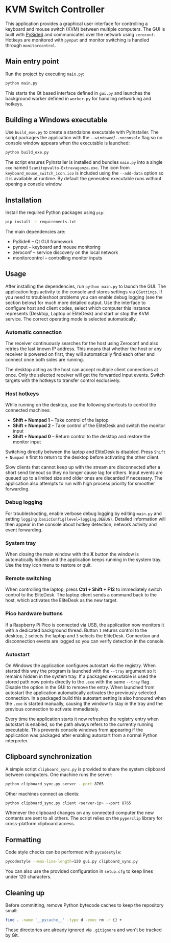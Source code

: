 # KVM Switch Controller

This application provides a graphical user interface for controlling a keyboard
and mouse switch (KVM) between multiple computers. The GUI is built with
[PySide6](https://pyside.org/) and communicates over the network using
`zeroconf`. Hotkeys are monitored with `pynput` and monitor switching is handled
through `monitorcontrol`.

## Main entry point

Run the project by executing `main.py`:

```bash
python main.py
```

This starts the Qt based interface defined in `gui.py` and launches the
background worker defined in `worker.py` for handling networking and hotkeys.

## Building a Windows executable

Use `build_exe.py` to create a standalone executable with PyInstaller. The script
packages the application with the `--windowed`/`--noconsole` flag so no console
window appears when the executable is launched:

```bash
python build_exe.py
```

The script ensures PyInstaller is installed and bundles `main.py` into a single
`exe` named `Szamitepvalto-Extravaganza.exe`. The icon from
`keyboard_mouse_switch_icon.ico` is included using the `--add-data` option so it
is available at runtime. By default the generated executable runs without
opening a console window.


## Installation

Install the required Python packages using `pip`:

```bash
pip install -r requirements.txt
```

The main dependencies are:

- PySide6 – Qt GUI framework
- pynput – keyboard and mouse monitoring
- zeroconf – service discovery on the local network
- monitorcontrol – controlling monitor inputs

## Usage

After installing the dependencies, run `python main.py` to launch the GUI. The
application logs activity to the console and stores settings via
`QSettings`. If you need to troubleshoot problems you can enable debug logging
(see the section below) for much more detailed output. Use the interface to
configure host and client codes, select which computer this instance represents
(Desktop, Laptop or EliteDesk) and start or stop the KVM service. The correct
operating mode is selected automatically.

### Automatic connection

The receiver continuously searches for the host using Zeroconf and
also retries the last known IP address. This means that whether the
host or any receiver is powered on first, they will automatically find
each other and connect once both sides are running.

The desktop acting as the host can accept multiple client connections at once. Only the
selected receiver will get the forwarded input events. Switch targets with the hotkeys to
transfer control exclusively.

### Host hotkeys

While running on the desktop, use the following shortcuts to control the connected machines:

- **Shift + Numpad 1** – Take control of the laptop
- **Shift + Numpad 2** – Take control of the EliteDesk and switch the monitor input
- **Shift + Numpad 0** – Return control to the desktop and restore the monitor input

Switching directly between the laptop and EliteDesk is disabled. Press `Shift + Numpad 0` first to
return to the desktop before activating the other client.

Slow clients that cannot keep up with the stream are disconnected after a short
send timeout so they no longer cause lag for others. Input events are queued up
to a limited size and older ones are discarded if necessary. The application
also attempts to run with high process priority for smoother forwarding.

### Debug logging

For troubleshooting, enable verbose debug logging by editing `main.py` and
setting `logging.basicConfig(level=logging.DEBUG)`. Detailed information will
then appear in the console about hotkey detection, network activity and event
forwarding.

### System tray

When closing the main window with the **X** button the window is automatically
hidden and the application keeps running in the system tray. Use the tray icon
menu to restore or quit.

### Remote switching

When controlling the laptop, press **Ctrl + Shift + F12** to immediately switch
control to the EliteDesk. The laptop client sends a command back to the host,
which activates the EliteDesk as the new target.

### Pico hardware buttons

If a Raspberry Pi Pico is connected via USB, the application now monitors it
with a dedicated background thread. Button `1` returns control to the desktop,
`2` selects the laptop and `3` selects the EliteDesk. Connection and
disconnection events are logged so you can verify detection in the console.

### Autostart

On Windows the application configures autostart via the registry. When started
this way the program is launched with the ``--tray`` argument so it remains
hidden in the system tray. If a packaged executable is used the stored path now
points directly to the ``.exe`` with the same ``--tray`` flag. Disable the
option in the GUI to remove the entry. When launched from autostart the
application automatically activates the previously selected connection. In a
packaged build this autostart setting is also honoured when the ``.exe`` is
started manually, causing the window to stay in the tray and the previous
connection to activate immediately.

Every time the application starts it now refreshes the registry entry when
autostart is enabled, so the path always refers to the currently running
executable. This prevents console windows from appearing if the application was
packaged after enabling autostart from a normal Python interpreter.


## Clipboard synchronization

A simple script `clipboard_sync.py` is provided to share the system clipboard between computers.
One machine runs the server:

```bash
python clipboard_sync.py server --port 8765
```

Other machines connect as clients:

```bash
python clipboard_sync.py client <server-ip> --port 8765
```

Whenever the clipboard changes on any connected computer the new contents are sent to all others.
The script relies on the `pyperclip` library for cross-platform clipboard access.

## Formatting

Code style checks can be performed with `pycodestyle`:

```bash
pycodestyle --max-line-length=120 gui.py clipboard_sync.py
```

You can also use the provided configuration in `setup.cfg` to keep
lines under 120 characters.

## Cleaning up

Before committing, remove Python bytecode caches to keep the repository small:

```bash
find . -name '__pycache__' -type d -exec rm -r {} +
```

These directories are already ignored via `.gitignore` and won't be tracked by Git.
